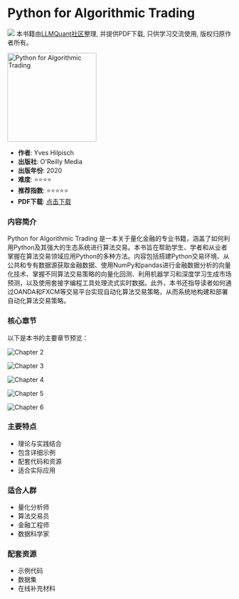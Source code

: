 # Python for Algorithmic Trading

![](https://fastly.jsdelivr.net/gh/bucketio/img3@main/2024/09/04/1725464231869-e0b2f727-2a0f-4270-bf6c-31ddc350426a.gif)
本书籍由[LLMQuant社区](https://llmquant.com/)整理, 并提供PDF下载, 只供学习交流使用, 版权归原作者所有。

<img src="1.png" alt="Python for Algorithmic Trading" width="200"/>

- **作者**: Yves Hilpisch
- **出版社**: O'Reilly Media
- **出版年份**: 2020
- **难度**: ⭐⭐⭐⭐
- **推荐指数**: ⭐⭐⭐⭐⭐
- **PDF下载**: [点击下载](https://asset.quant-wiki.com/pdf/Python%20for%20Algorithmic%20Trading_%20From%20Idea%20to%20Cloud%20Deployment.pdf)

### 内容简介

Python for Algorithmic Trading 是一本关于量化金融的专业书籍，涵盖了如何利用Python及其强大的生态系统进行算法交易。本书旨在帮助学生、学者和从业者掌握在算法交易领域应用Python的多种方法。内容包括搭建Python交易环境、从公共和专有数据源获取金融数据、使用NumPy和pandas进行金融数据分析的向量化技术、掌握不同算法交易策略的向量化回测、利用机器学习和深度学习生成市场预测，以及使用套接字编程工具处理流式实时数据。此外，本书还指导读者如何通过OANDA和FXCM等交易平台实现自动化算法交易策略，从而系统地构建和部署自动化算法交易策略。

### 核心章节

以下是本书的主要章节预览：

![Chapter 2](2.png)

![Chapter 3](3.png)

![Chapter 4](4.png)

![Chapter 5](5.png)

![Chapter 6](6.png)

### 主要特点

- 理论与实践结合
- 包含详细示例
- 配套代码和资源
- 适合实际应用

### 适合人群

- 量化分析师
- 算法交易员
- 金融工程师
- 数据科学家

### 配套资源

- 示例代码
- 数据集
- 在线补充材料